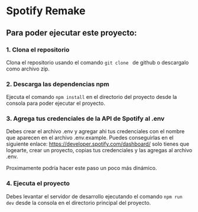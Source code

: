 # Spotify Remake

## Para poder ejecutar este proyecto:

### 1. Clona el repositorio

Clona el repositorio usando el comando ```git clone ``` de github o descargalo como archivo zip.

### 2. Descarga las dependencias npm

Ejecuta el comando ``` npm install ``` en el directorio del proyecto desde la consola para poder ejecutar el proyecto.

### 3. Agrega tus credenciales de la API de Spotify al .env

Debes crear el archivo .env y agregar ahi tus credenciales con el nombre que aparecen en el archivo .env.example. Puedes conseguirlas en el siguiente enlace: https://developer.spotify.com/dashboard/ solo tienes que logearte, crear un proyecto, copias tus credenciales y las agregas al archivo .env.

Proximamente podría hacer este paso un poco más dinámico.

### 4. Ejecuta el proyecto

Debes levantar el servidor de desarrollo ejecutando el comando ``` npm run dev ``` desde la consola en el directorio principal del proyecto. 